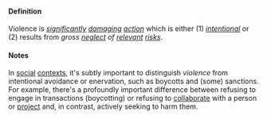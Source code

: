#### Definition

Violence is *[significantly](https://github.com/gcassel/Modular-Organization-Terminology/blob/master/terms/significance.md) [damaging](https://github.com/gcassel/Modular-Organization-Terminology/blob/master/terms/damage.md) [action](https://github.com/gcassel/Modular-Organization-Terminology/blob/master/terms/act.md)* which is either (1) *[intentional](https://github.com/gcassel/Modular-Organization-Terminology/blob/master/terms/intend.md)* or (2) results from *gross [neglect](https://github.com/gcassel/Modular-Organizing-Terminology/blob/master/terms/neglect.md) of [relevant](https://github.com/gcassel/Modular-Organization-Terminology/blob/master/terms/relevance.md) [risks](https://github.com/gcassel/Modular-Organization-Terminology/blob/master/terms/risk.md)*.

#### Notes

In [social](https://github.com/gcassel/Modular-Organization-Terminology/blob/master/terms/social.md) [contexts](https://github.com/gcassel/Modular-Organization-Terminology/blob/master/terms/context.md), it's subtly important to distinguish *violence* from intentional avoidance or enervation, such as boycotts and (some) sanctions.  For example, there's a profoundly important difference between refusing to engage in transactions (boycotting) or refusing to [collaborate](https://github.com/gcassel/Modular-Organization-Terminology/blob/master/terms/collaborate.md) with a person or [project](https://github.com/gcassel/Modular-Organization-Terminology/blob/master/terms/project.md) and, in contrast, actively seeking to harm them.
